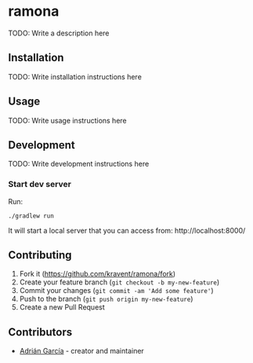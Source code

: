 # ramona

TODO: Write a description here

## Installation

TODO: Write installation instructions here

## Usage

TODO: Write usage instructions here

## Development

TODO: Write development instructions here

### Start dev server

Run:

    ./gradlew run

It will start a local server that you can access from: http://localhost:8000/ 

## Contributing

1. Fork it (<https://github.com/kravent/ramona/fork>)
2. Create your feature branch (`git checkout -b my-new-feature`)
3. Commit your changes (`git commit -am 'Add some feature'`)
4. Push to the branch (`git push origin my-new-feature`)
5. Create a new Pull Request

## Contributors

- [Adrián García](https://github.com/kravent) - creator and maintainer
